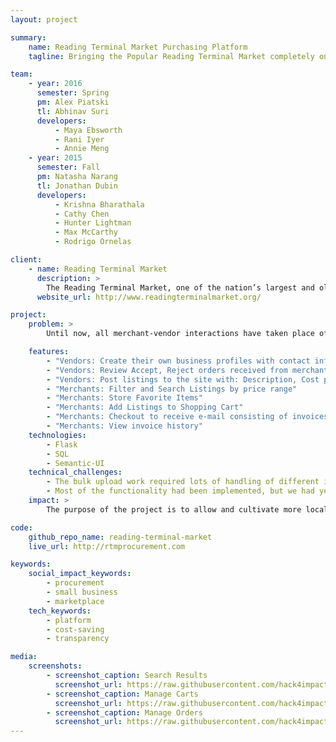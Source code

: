 ```yaml
---
layout: project

summary:
    name: Reading Terminal Market Purchasing Platform
    tagline: Bringing the Popular Reading Terminal Market completely online 

team:
    - year: 2016
      semester: Spring
      pm: Alex Piatski
      tl: Abhinav Suri
      developers:
          - Maya Ebsworth
          - Rani Iyer
          - Annie Meng
    - year: 2015
      semester: Fall
      pm: Natasha Narang
      tl: Jonathan Dubin
      developers:
          - Krishna Bharathala
          - Cathy Chen
          - Hunter Lightman
          - Max McCarthy
          - Rodrigo Ornelas

client:
    - name: Reading Terminal Market
      description: >
        The Reading Terminal Market, one of the nation’s largest and oldest public markets, is a 501(c)3 non-profit, with the following mission statement: To preserve the architectural and historical character, and function, of the Reading Terminal Market as an urban farmers' market; To provide a wide variety of produce, meat, fish, bakery and dairy products, and other raw and prepared food, brought to a public market in the center of the city by farmers, growers, producers and chefs; To maintain an environment that recognizes and celebrates the diversity of our citizens and fosters their interaction; To strengthen the historic link and mutual dependency of our rural and urban communities; and, To achieve this, while preserving the financial viability and achieving self-sufficiency for the Market.
      website_url: http://www.readingterminalmarket.org/

project:
    problem: >
        Until now, all merchant-vendor interactions have taken place offline. Our goals are to: Introduce greater transparency into the merchant-vendor market by making all vendor listings and prices available to merchants; Allow smaller vendors to be easily discovered; Discourage artificially high prices; and Make merchant-vendor interactions more efficient. We can do this by: Making all vendor listings and prices available to merchants; Providing separate accounts for vendors, merchants, and administrators; and Providing flexibility to constantly update product listings, invoices, and addition of new merchants and vendors into the community.

    features:
        - "Vendors: Create their own business profiles with contact information, address, business description, payment preferences"
        - "Vendors: Review Accept, Reject orders received from merchants. Email coming soon"
        - "Vendors: Post listings to the site with: Description, Cost per Unit, Availability"
        - "Merchants: Filter and Search Listings by price range"
        - "Merchants: Store Favorite Items"
        - "Merchants: Add Listings to Shopping Cart"
        - "Merchants: Checkout to receive e-mail consisting of invoices for each individual vendor in order to complete transactions offline"
        - "Merchants: View invoice history"
    technologies:
        - Flask
        - SQL
        - Semantic-UI
    technical_challenges:
        - The bulk upload work required lots of handling of different input data formats. Many edge cases were tried and tested.
        - Most of the functionality had been implemented, but we had yet to have vendors or merchants use the app. Their testing provided useful input for changes in the app.
    impact: >
        The purpose of the project is to allow and cultivate more local farmers, small "mom and pop vendors who would normally not be able to be a provider without a medium to reach all merchants in the market. By inviting these smaller vendors into bring locally grown, fresher products to market. Additionally it will give all of our merchants choices and allowing us to become more competitive for the Market as well as  to continue to give our customers the best choices.

code:
    github_repo_name: reading-terminal-market
    live_url: http://rtmprocurement.com

keywords:
    social_impact_keywords:
        - procurement
        - small business
        - marketplace
    tech_keywords:
        - platform
        - cost-saving
        - transparency

media:
    screenshots:
        - screenshot_caption: Search Results
          screenshot_url: https://raw.githubusercontent.com/hack4impact/reading-terminal-market/master/ss1.jpg
        - screenshot_caption: Manage Carts
          screenshot_url: https://raw.githubusercontent.com/hack4impact/reading-terminal-market/master/ss2.jpg
        - screenshot_caption: Manage Orders
          screenshot_url: https://raw.githubusercontent.com/hack4impact/reading-terminal-market/master/ss3.jpg
---
```


